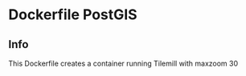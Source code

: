 # Dockerfile PostGIS

## Info

This Dockerfile creates a container running Tilemill with maxzoom 30
